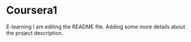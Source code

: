 # Coursera1
E-learning 
I am editing the README file. Adding some more details about the project description.

